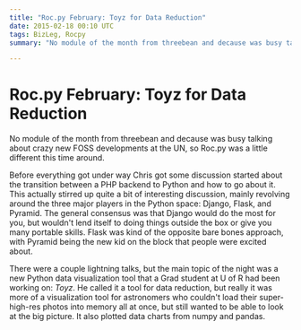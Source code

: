 ```yaml
---
title: "Roc.py February: Toyz for Data Reduction"
date: 2015-02-18 00:10 UTC
tags: BizLeg, Rocpy
summary: "No module of the month from threebean and decause was busy talking about crazy new FOSS developments at the UN, so Roc.py was a little different this time around."

---
```


# Roc.py February: Toyz for Data Reduction

No module of the month from threebean and decause was busy talking about crazy new FOSS developments at the UN, so Roc.py was a little different this time around.

Before everything got under way Chris got some discussion started about the transition between a PHP backend to Python and how to go about it. This actually stirred up quite a bit of interesting discussion, mainly revolving around the three major players in the Python space: Django, Flask, and Pyramid. The general consensus was that Django would do the most for you, but wouldn't lend itself to doing things outside the box or give you many portable skills. Flask was kind of the opposite bare bones approach, with Pyramid being the new kid on the block that people were excited about.

There were a couple lightning talks, but the main topic of the night was a new Python data visualization tool that a Grad student at U of R had been working on: *Toyz*. He called it a tool for data reduction, but really it was more of a visualization tool for astronomers who couldn't load their super-high-res photos into memory all at once, but still wanted to be able to look at the big picture. It also plotted data charts from numpy and pandas.
